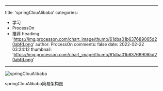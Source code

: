 
---
title: 'springClouAlibaba'
categories: 
 - 学习
 - ProcessOn
 - 推荐
headimg: 'https://img.processon.com/chart_image/thumb/61dba01b637689065d20abfd.png'
author: ProcessOn
comments: false
date: 2022-02-22 03:24:12
thumbnail: 'https://img.processon.com/chart_image/thumb/61dba01b637689065d20abfd.png'
---

<div>   
<img class="thumb" alt="springClouAlibaba" src="https://img.processon.com/chart_image/thumb/61dba01b637689065d20abfd.png" referrerpolicy="no-referrer">
<p>springClouAlibaba简易架构图</p>  
</div>
            